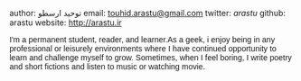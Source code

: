 author: توحید ارسطو
email: touhid.arastu@gmail.com
twitter: _arastu_
github: arastu
website: http://arastu.ir

<blink><div style="text-align: left; direction: ltr; font-family: sans-serif;"> </blink>
I'm a permanent student, reader, and learner.As a geek, i enjoy being in any professional or leisurely environments where I have continued opportunity to learn and challenge myself to grow.
Sometimes, when I feel boring, I write poetry and short fictions and listen to music or watching movie.
<blink></div></blink>
